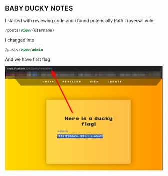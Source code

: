 ## ****BABY DUCKY NOTES****

I started with reviewing code and i found potencially Path Traversal vuln.

```sql
/posts/view/{username}
```

I changed into

```sql
/posts/view/admin
```

And we have first flag

 <img src="screenshot/flag_ducky.png">
